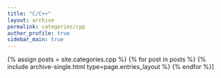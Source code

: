 ```yaml
---
title: "C/C++"
layout: archive
permalink: categories/cpp
author_profile: true
sidebar_main: true
---
```


{% assign posts = site.categories.cpp %}
{% for post in posts %} 
{% include archive-single.html type=page.entries_layout %} 
{% endfor %}]